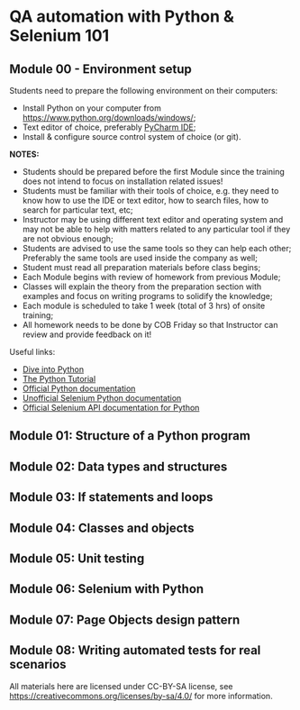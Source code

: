 # QA automation with Python & Selenium 101

## Module 00 - Environment setup

Students need to prepare the following environment on their computers:

* Install Python on your computer from https://www.python.org/downloads/windows/;
* Text editor of choice, preferably [PyCharm IDE](https://www.jetbrains.com/pycharm/);
* Install & configure source control system of choice (or git).

**NOTES:**

* Students should be prepared before the first Module since the
  training does not intend to focus on installation related issues!
* Students must be familiar with their tools of choice, e.g. they need to know
  how to use the IDE or text editor, how to search files, how to search for
  particular text, etc;
* Instructor may be using different text editor and operating system and may not be
  able to help with matters related to any particular tool if they are not obvious
  enough;
* Students are advised to use the same tools so they can help each other;
  Preferably the same tools are used inside the company as well;
* Student must read all preparation materials before class begins;
* Each Module begins with review of homework from previous Module;
* Classes will explain the theory from the preparation section with examples
  and focus on writing programs to solidify the knowledge;
* Each module is scheduled to take 1 week (total of 3 hrs) of onsite training;
* All homework needs to be done by COB Friday so that Instructor can review and
  provide feedback on it!

Useful links:

* [Dive into Python](http://www.diveintopython.net/)
* [The Python Tutorial](https://docs.python.org/3/tutorial/index.html)
* [Official Python documentation](https://docs.python.org/)
* [Unofficial Selenium Python documentation](http://selenium-python.readthedocs.io/)
* [Official Selenium API documentation for Python](https://seleniumhq.github.io/selenium/docs/api/py/api.html)


## Module 01: Structure of a Python program
## Module 02: Data types and structures
## Module 03: If statements and loops
## Module 04: Classes and objects
## Module 05: Unit testing
## Module 06: Selenium with Python
## Module 07: Page Objects design pattern
## Module 08: Writing automated tests for real scenarios

All materials here are licensed under CC-BY-SA license, see
https://creativecommons.org/licenses/by-sa/4.0/ for more information.
